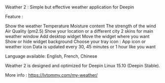 Weather 2 : Simple but effective weather application for Deepin

 

Feature :

Show the weather
Temperature
Moisture content
The strength of the wind
Air Quality (pm2.5)
Show your location or a different city
2 skins for main weather window
Add desktop widget
Move the widget where you want
Show or hide widget background
Choose your tray icon : App icon or weather icon
Data is updated every 30, 45 minutes or 1 hour like you want
 

Language available: English, French, Chinese

 

Weather 2 is designed and optimized for Deepin Linux 15.10 (Deepin Stable).

More info : https://lvtommy.com/my-weather/
